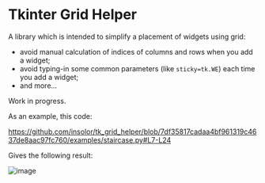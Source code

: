 # Tkinter Grid Helper

A library which is intended to simplify a placement of widgets using grid:

- avoid manual calculation of indices of columns and rows when you add a widget;
- avoid typing-in some common parameters (like `sticky=tk.WE`) each time you add a widget;
- and more...

Work in progress.

As an example, this code:

https://github.com/insolor/tk_grid_helper/blob/7df35817cadaa4bf961319c4637de8aac97fc760/examples/staircase.py#L7-L24

Gives the following result:

![image](https://user-images.githubusercontent.com/2442833/153576406-f6a190eb-7f2a-4723-a32e-02af01d93f60.png)

[1]: https://github.com/dfint/df-translation-client/blob/7a7d88583837423f8bedb7103383ccb57a861aa7/df_translation_client/tkinter_helpers.py#L115
[2]: https://github.com/dfint
[3]: https://github.com/dfint/df-translation-client
